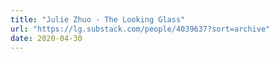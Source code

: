 ```yaml
---
title: "Julie Zhuo - The Looking Glass"
url: "https://lg.substack.com/people/4039637?sort=archive"
date: 2020-04-30
---
```

